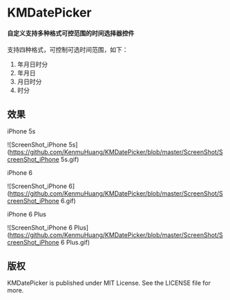 # KMDatePicker

#### 自定义支持多种格式可控范围的时间选择器控件

支持四种格式，可控制可选时间范围，如下：

1. 年月日时分
2. 年月日
3. 月日时分
4. 时分





## 效果

iPhone 5s

 ![ScreenShot_iPhone 5s](https://github.com/KenmuHuang/KMDatePicker/blob/master/ScreenShot/ScreenShot_iPhone 5s.gif)

iPhone 6

 ![ScreenShot_iPhone 6](https://github.com/KenmuHuang/KMDatePicker/blob/master/ScreenShot/ScreenShot_iPhone 6.gif)

iPhone 6 Plus

 ![ScreenShot_iPhone 6 Plus](https://github.com/KenmuHuang/KMDatePicker/blob/master/ScreenShot/ScreenShot_iPhone 6 Plus.gif)





## 版权

KMDatePicker is published under MIT License. See the LICENSE file for more.

